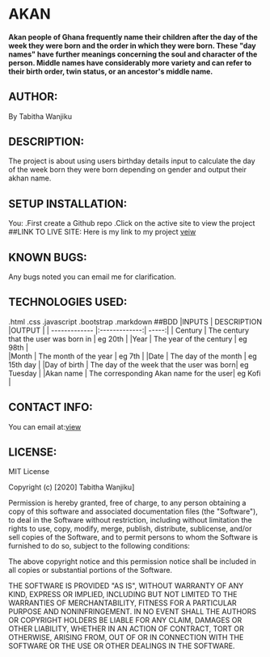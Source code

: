  # AKAN
 #### Akan people</a></b> of  <a title="Ghana">Ghana</a> frequently name their children after the day of the week they were born and the order in which they were born. These "day names" have further meanings concerning the soul and character of the person. Middle names have considerably more variety and can refer to their birth order, twin status, or an ancestor's middle name.
## AUTHOR:
By Tabitha Wanjiku
## DESCRIPTION:
The project is about using users birthday details input to calculate the day of the week born they    were born depending on gender and output their akhan name.
## SETUP INSTALLATION:
You:
.First create a Github repo
.Click on the active site to view the project
##LINK TO LIVE SITE:
Here is my link to my project
<a href="https://tw8130.github.io/Akhan-Names/">veiw</a>
## KNOWN BUGS:
Any bugs noted you can email me for clarification.
## TECHNOLOGIES USED:
.html
.css
.javascript
.bootstrap
.markdown
##BDD
|INPUTS        | DESCRIPTION                                |OUTPUT       |
| ------------- |:-------------:| -----:|
| Century      |  The century that the user was born in     | eg 20th     |
|Year          |  The year of the century                   | eg 98th     |       
|Month         |  The month of the year                     | eg 7th      |
|Date          |  The day of the month                      | eg 15th day |
|Day of birth  |  The day of the week that the user was born| eg Tuesday  |
|Akan name     |  	The corresponding Akan name for the user|  eg Kofi    |
## CONTACT INFO:
You can email at:<a href="https://mail.google.com/">view</a>
## LICENSE:
MIT License

Copyright (c) [2020] Tabitha Wanjiku]

Permission is hereby granted, free of charge, to any person obtaining a copy of this software and associated documentation files (the "Software"), to deal in the Software without restriction, including without limitation the rights to use, copy, modify, merge, publish, distribute, sublicense, and/or sell copies of the Software, and to permit persons to whom the Software is furnished to do so, subject to the following conditions:

The above copyright notice and this permission notice shall be included in all copies or substantial portions of the Software.

THE SOFTWARE IS PROVIDED "AS IS", WITHOUT WARRANTY OF ANY KIND, EXPRESS OR IMPLIED, INCLUDING BUT NOT LIMITED TO THE WARRANTIES OF MERCHANTABILITY, FITNESS FOR A PARTICULAR PURPOSE AND NONINFRINGEMENT. IN NO EVENT SHALL THE AUTHORS OR COPYRIGHT HOLDERS BE LIABLE FOR ANY CLAIM, DAMAGES OR OTHER LIABILITY, WHETHER IN AN ACTION OF CONTRACT, TORT OR OTHERWISE, ARISING FROM, OUT OF OR IN CONNECTION WITH THE SOFTWARE OR THE USE OR OTHER DEALINGS IN THE SOFTWARE.
